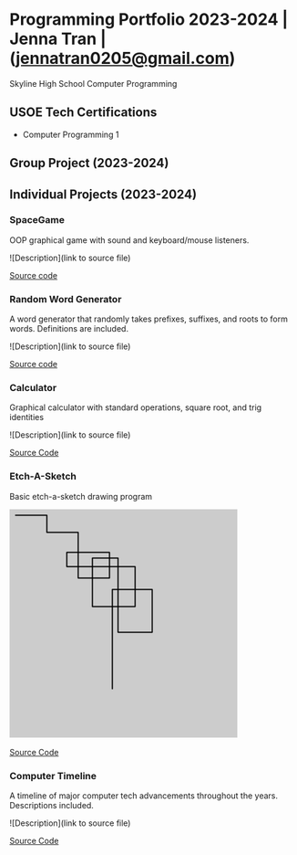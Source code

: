 # Programming Portfolio 2023-2024 | Jenna Tran | (jennatran0205@gmail.com)
Skyline High School Computer Programming

## USOE Tech Certifications
* Computer Programming 1

## Group Project (2023-2024)

## Individual Projects (2023-2024)

### SpaceGame
OOP graphical game with sound and keyboard/mouse listeners.

![Description](link to source file)

[Source code](https://github.com/eebic/programmingportfolio/blob/main/src/SpaceGame.zip)

### Random Word Generator
A word generator that randomly takes prefixes, suffixes, and roots to form words. Definitions are included.

![Description](link to source file)

[Source code]()

### Calculator
Graphical calculator with standard operations, square root, and trig identities

![Description](link to source file)

[Source Code](https://github.com/eebic/programmingportfolio/blob/main/src/Calculator.zip)

### Etch-A-Sketch
Basic etch-a-sketch drawing program

![Image of Etch-A-Sketch program](https://github.com/eebic/programmingportfolio/blob/main/images/line-000403.png)

[Source Code](https://github.com/eebic/programmingportfolio/blob/main/src/EtchASketch.pde.zip)

### Computer Timeline
A timeline of major computer tech advancements throughout the years. Descriptions included.

![Description](link to source file)

[Source Code](https://github.com/eebic/programmingportfolio/blob/main/src/Timeline.zip)
